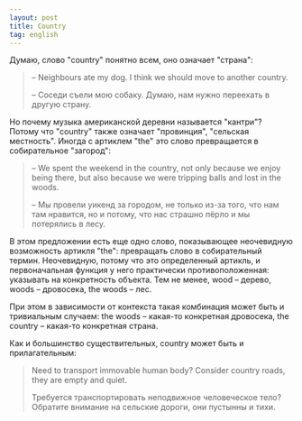 ```yaml
---
layout: post
title: Country
tag: english
---
```

Думаю, слово "country" понятно всем, оно означает "страна":

> – Neighbours ate my dog. I think we should move to another country.
>
> – Соседи съели мою собаку. Думаю, нам нужно переехать в другую страну.

Но почему музыка американской деревни называется "кантри"? Потому что "country" также означает "провинция", "сельская местность". Иногда с артиклем "the" это слово превращается в собирательное "загород":

> – We spent the weekend in the country, not only because we enjoy being there, but also because we were tripping balls and lost in the woods.
>
> – Мы провели уикенд за городом, не только из-за того, что нам там нравится, но и потому, что нас страшно пёрло и мы потерялись в лесу.

В этом предложении есть еще одно слово, показывающее неочевидную возможность артикля "the": превращать слово в собирательный термин. Неочевидную, потому что это определенный артикль, и первоначальная функция у него практически противоположенная: указывать на конкретность объекта. Тем не менее, wood – дерево, woods – дровосека, the woods – лес.

При этом в зависимости от контекста такая комбинация может быть и тривиальным случаем: the woods – какая-то конкретная дровосека, the country – какая-то конкретная страна.

Как и большинство существительных, country может быть и прилагательным:

> Need to transport immovable human body? Consider country roads, they are empty and quiet.
>
> Требуется транспортировать неподвижное человеческое тело? Обратите внимание на сельские дороги, они пустынны и тихи.
